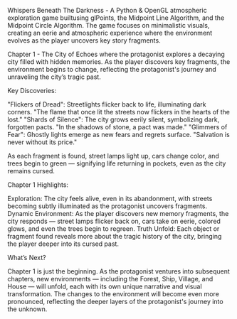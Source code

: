 Whispers Beneath The Darkness - A Python & OpenGL atmospheric exploration game builtusing glPoints, the Midpoint Line Algorithm, and the Midpoint Circle Algorithm. The game focuses on minimalistic visuals, creating an eerie and atmospheric experience where the environment evolves as the player uncovers key story fragments.

Chapter 1 - The City of Echoes where the protagonist explores a decaying city filled with hidden memories. As the player discovers key fragments, the environment begins to change, reflecting the protagonist's journey and unraveling the city’s tragic past.

Key Discoveries:

"Flickers of Dread": Streetlights flicker back to life, illuminating dark corners. "The flame that once lit the streets now flickers in the hearts of the lost."
"Shards of Silence": The city grows eerily silent, symbolizing dark, forgotten pacts. "In the shadows of stone, a pact was made."
"Glimmers of Fear": Ghostly lights emerge as new fears and regrets surface. "Salvation is never without its price."

As each fragment is found, street lamps light up, cars change color, and trees begin to green — signifying life returning in pockets, even as the city remains cursed.

Chapter 1 Highlights:

Exploration: The city feels alive, even in its abandonment, with streets becoming subtly illuminated as the protagonist uncovers fragments.
Dynamic Environment: As the player discovers new memory fragments, the city responds — street lamps flicker back on, cars take on eerie, colored glows, and even the trees begin to regreen.
Truth Unfold: Each object or fragment found reveals more about the tragic history of the city, bringing the player deeper into its cursed past.

What’s Next?

Chapter 1 is just the beginning. As the protagonist ventures into subsequent chapters, new environments — including the Forest, Ship, Village, and House — will unfold, each with its own unique narrative and visual transformation. The changes to the environment will become even more pronounced, reflecting the deeper layers of the protagonist's journey into the unknown.
 
